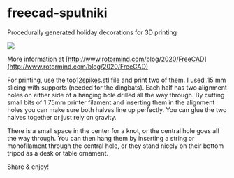 # freecad-sputniki
Procedurally generated holiday decorations for 3D printing

![](sputniki-ornaments.gif)

More information at [http://www.rotormind.com/blog/2020/FreeCAD](http://www.rotormind.com/blog/2020/FreeCAD)

For printing, use the
[top12spikes.stl](https://github.com/headrotor/freecad-sputniki/blob/main/top12spikes.stl)
file and print two of them. I used .15 mm slicing with supports
(needed for the dingbats). Each half has two alignment holes on either side of a hanging hole
drilled all the way through. By cutting small bits of 1.75mm printer
filament and inserting them in the alignment holes you can make sure
both halves line up perfectly. You can glue the two halves together or
just rely on gravity.

There is a small space in the center for a knot, or the central hole
goes all the way through. You can then hang them by inserting a string
or monofilament through the central hole, or they stand nicely on
their bottom tripod as a desk or table ornament.


Share & enjoy!
